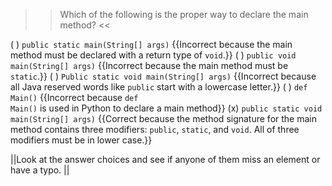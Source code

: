 >>Which of the following is the proper way to declare the main method? <<

( ) <code>public static main(String[] args)</code> {{Incorrect because the main method must be declared with a return type of <code>void</code>.}}
( ) <code>public void main(String[] args)</code> {{Incorrect because the main method must be <code>static</code>.}}
( ) <code>Public static void main(String[] args)</code> {{Incorrect because all Java reserved words like <code>public</code> start with a lowercase letter.}}
( ) <code>def Main()</code> {{Incorrect because <code>def Main()</code> is used in Python to declare a main method}}
(x) <code>public static void main(String[] args)</code> {{Correct because the method signature for the main method contains three modifiers: <code>public</code>, <code>static</code>, and <code>void</code>. All of three modifiers must be in lower case.}}

||Look at the answer choices and see if anyone of them miss an element or have a typo. ||
